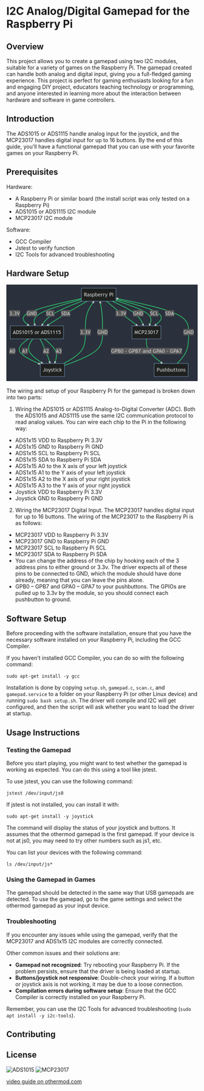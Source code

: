 # I2C Analog/Digital Gamepad for the Raspberry Pi

## Overview

This project allows you to create a gamepad using two I2C modules, suitable for a variety of games on the Raspberry Pi. The gamepad created can handle both analog and digital input, giving you a full-fledged gaming experience. This project is perfect for gaming enthusiasts looking for a fun and engaging DIY project, educators teaching technology or programming, and anyone interested in learning more about the interaction between hardware and software in game controllers.

## Introduction

The ADS1015 or ADS1115 handle analog input for the joystick, and the MCP23017 handles digital input for up to 16 buttons. By the end of this guide, you'll have a functional gamepad that you can use with your favorite games on your Raspberry Pi.

## Prerequisites
Hardware:
- A Raspberry Pi or similar board (the install script was only tested on a Raspberry Pi)
- ADS1015 or ADS1115 I2C module
- MCP23017 I2C module

Software:
- GCC Compiler
- Jstest to verify function
- I2C Tools for advanced troubleshooting

## Hardware Setup

![diagram](/images/diagram.png)

The wiring and setup of your Raspberry Pi for the gamepad is broken down into two parts:

1. Wiring the ADS1015 or ADS1115 Analog-to-Digital Converter (ADC). Both the ADS1015 and ADS1115 use the same I2C communication protocol to read analog values. You can wire each chip to the Pi in the following way:

- ADS1x15 VDD to Raspberry Pi 3.3V
- ADS1x15 GND to Raspberry Pi GND
- ADS1x15 SCL to Raspberry Pi SCL
- ADS1x15 SDA to Raspberry Pi SDA​
- ADS1x15 A0 to the X axis of your left joystick
- ADS1x15 A1 to the Y axis of your left joystick
- ADS1x15 A2 to the X axis of your right joystick
- ADS1x15 A3 to the Y axis of your right joystick
- Joystick VDD to Raspberry Pi 3.3V
- Joystick GND to Raspberry Pi GND

2. Wiring the MCP23017 Digital Input. The MCP23017 handles digital input for up to 16 buttons. The wiring of the MCP23017 to the Raspberry Pi is as follows:

- MCP23017 VDD to Raspberry Pi 3.3V
- MCP23017 GND to Raspberry Pi GND
- MCP23017 SCL to Raspberry Pi SCL
- MCP23017 SDA to Raspberry Pi SDA​
- You can change the address of the chip by hooking each of the 3 address pins to either ground or 3.3v. The driver expects all of these pins to be connected to GND, which the module should have done already, meaning that you can leave the pins alone.
- GPB0 – GPB7 and GPA0 – GPA7 to your pushbuttons. The GPIOs are pulled up to 3.3v by the module, so you should connect each pushbutton to ground.

## Software Setup
Before proceeding with the software installation, ensure that you have the necessary software installed on your Raspberry Pi, including the GCC Compiler.

If you haven't installed GCC Compiler, you can do so with the following command:
```
sudo apt-get install -y gcc
```

Installation is done by copying `setup.sh`, `gamepad.c`, `scan.c`, and `gamepad.service` to a folder on your Raspberry Pi (or other Linux device) and running `sudo bash setup.sh`. The driver will compile and I2C will get configured, and then the script will ask whether you want to load the driver at startup.

## Usage Instructions

### Testing the Gamepad

Before you start playing, you might want to test whether the gamepad is working as expected. You can do this using a tool like jstest.

To use jstest, you can use the following command:
```
jstest /dev/input/js0
```

If jstest is not installed, you can install it with:
```
sudo apt-get install -y joystick
```

The command will display the status of your joystick and buttons. It assumes that the othermod gamepad is the first gamepad. If your device is not at js0, you may need to try other numbers such as js1, etc.

You can list your devices with the following command:
```
ls /dev/input/js*
```

### Using the Gamepad in Games

The gamepad should be detected in the same way that USB gamepads are detected. To use the gamepad, go to the game settings and select the othermod gamepad as your input device.

### Troubleshooting

If you encounter any issues while using the gamepad, verify that the MCP23017 and ADS1x15 I2C modules are correctly connected.

Other common issues and their solutions are:

- **Gamepad not recognized**: Try rebooting your Raspberry Pi. If the problem persists, ensure that the driver is being loaded at startup.
- **Buttons/joystick not responsive**: Double-check your wiring. If a button or joystick axis is not working, it may be due to a loose connection.
- **Compilation errors during software setup**: Ensure that the GCC Compiler is correctly installed on your Raspberry Pi.

Remember, you can use the I2C Tools for advanced troubleshooting (`sudo apt install -y i2c-tools`).


## Contributing

## License


![ADS1015](/images/ads1015.jpg) ![MCP23017](/images/mcp23017.jpg)

[video guide on othermod.com](https://othermod.com/analog-joystick-on-retropie/)
